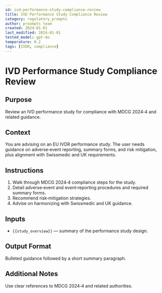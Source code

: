 ```yaml
---
id: ivd-performance-study-compliance-review
title: IVD Performance Study Compliance Review
category: regulatory_prompts
author: proompts team
created: 2024-01-01
last_modified: 2024-01-01
tested_model: gpt-4o
temperature: 0.2
tags: [IVDR, compliance]
---
```


# IVD Performance Study Compliance Review

## Purpose

Review an IVD performance study for compliance with MDCG 2024‑4 and related guidance.

## Context

You are advising on an EU IVDR performance study. The user needs guidance on adverse‑event reporting, summary forms, and risk mitigation, plus alignment with Swissmedic and UK requirements.

## Instructions

1. Walk through MDCG 2024‑4 compliance steps for the study.
1. Detail adverse‑event and event‑reporting procedures and required summary forms.
1. Recommend risk‑mitigation strategies.
1. Advise on harmonizing with Swissmedic and UK guidance.

## Inputs

- `{{study_overview}}` — summary of the performance study design.

## Output Format

Bulleted guidance followed by a short summary paragraph.

## Additional Notes

Use clear references to MDCG 2024‑4 and related authorities.
